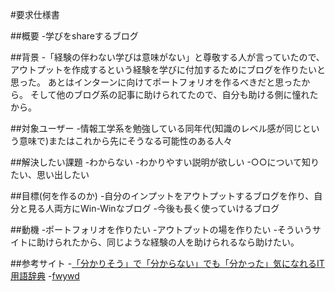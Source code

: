 #要求仕様書

##概要
-学びをshareするブログ

##背景
-「経験の伴わない学びは意味がない」と尊敬する人が言っていたので、アウトプットを作成するという経験を学びに付加するためにブログを作りたいと思った。
あとはインターンに向けてポートフォリオを作るべきだと思ったから。
そして他のブログ系の記事に助けられてたので、自分も助ける側に憧れたから。

##対象ユーザー
-情報工学系を勉強している同年代(知識のレベル感が同じという意味で)またはこれから先にそうなる可能性のある人々

##解決したい課題
-わからない
-わかりやすい説明が欲しい
-○○について知りたい、思い出したい

##目標(何を作るのか)
-自分のインプットをアウトプットするブログを作り、自分と見る人両方にWin-Winなブログ
-今後も長く使っていけるブログ

##動機
-ポートフォリオを作りたい
-アウトプットの場を作りたい
-そういうサイトに助けられたから、同じような経験の人を助けられるなら助けたい。

##参考サイト
-[「分かりそう」で「分からない」でも「分かった」気になれるIT用語辞典](https://wa3.i-3-i.info/index.html)
-[fwywd](https://fwywd.com/)